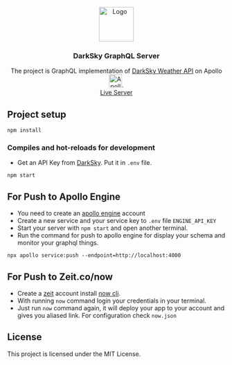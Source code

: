 <p align="center">
  <a href="https://darksky-graphql.berkansivri.now.sh/">
    <img src="https://graphql.org/img/logo.svg" alt="Logo" width="80" height="80">
  </a>

  <h3 align="center">DarkSky GraphQL Server</h3>

  <p align="center">
    The project is GraphQL implementation of <a href="https://darksky.net" target="_blank">DarkSky Weather API</a> on Apollo<a href="https://www.apollographql.com/" target="_blank"><img width="30" src="https://g00glen00b.be/wp-content/uploads/2018/02/apollo-logo.png" alt="Apollo logo"></a>.
    <br />
    <a target="_blank" href="https://darksky-graphql.berkansivri.now.sh">Live Server</a>
  </p>
</p>


## Project setup
```
npm install
```
### Compiles and hot-reloads for development
* Get an API Key from <a href="darksky.net" target="_blank">DarkSky</a>. Put it in `.env` file.
```
npm start
```

## For Push to Apollo Engine
* You need to create an <a href="https://engine.apollographql.com" target="_blank">apollo engine</a> account
* Create a new service and your service key to `.env` file `ENGINE_API_KEY`
* Start your server with `npm start` and open another terminal.
* Run the command for push to apollo engine for display your schema and monitor your graphql things.
```
npx apollo service:push --endpoint=http://localhost:4000
```

## For Push to Zeit.co/now
* Create a <a href="Zeit.co/now">zeit</a> account install <a href="https://github.com/zeit/now-clinow-cli" target="_blank">now cli</a>.
* With running `now` command login your credentials in your terminal.
* Just run `now` command again, it will deploy your app to your account and gives you aliased link. For configuration check `now.json`


## License

This project is licensed under the MIT License.
